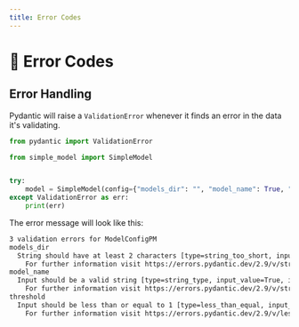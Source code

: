 ```yaml
---
title: Error Codes
---
```


# 🚨 Error Codes

## Error Handling

Pydantic will raise a `ValidationError` whenever it finds an error in the data it's validating.

```python
from pydantic import ValidationError

from simple_model import SimpleModel


try:
    model = SimpleModel(config={"models_dir": "", "model_name": True, "threshold": 100})
except ValidationError as err:
    print(err)
```

The error message will look like this:

```txt
3 validation errors for ModelConfigPM
models_dir
  String should have at least 2 characters [type=string_too_short, input_value='', input_type=str]
    For further information visit https://errors.pydantic.dev/2.9/v/string_too_short
model_name
  Input should be a valid string [type=string_type, input_value=True, input_type=bool]
    For further information visit https://errors.pydantic.dev/2.9/v/string_type
threshold
  Input should be less than or equal to 1 [type=less_than_equal, input_value=100, input_type=int]
    For further information visit https://errors.pydantic.dev/2.9/v/less_than_equal
```
